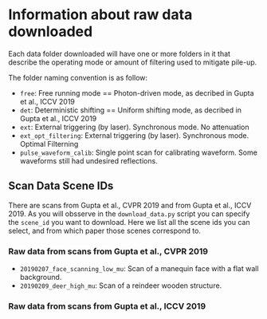 # Information about raw data downloaded

Each data folder downloaded will have one or more folders in it that describe the operating mode or amount of filtering used to mitigate pile-up.

The folder naming convention is as follow:

* `free`: Free running mode == Photon-driven mode, as decribed in Gupta et al., ICCV 2019
* `det`: Deterministic shifting == Uniform shifting mode, as decribed in Gupta et al., ICCV 2019
* `ext`: External triggering (by laser). Synchronous mode. No attenuation
* `ext_opt_filtering`: External triggering (by laser). Synchronous mode. Optimal Filterning
* `pulse_waveform_calib`: Single point scan for calibrating waveform. Some waveforms still had undesired reflections.

## Scan Data Scene IDs

There are scans from Gupta et al., CVPR 2019 and from Gupta et al., ICCV 2019. As you will obsserve in the `download_data.py` script you can specify the `scene_id` you want to download. Here we list all the scene ids you can select, and from which paper those scenes correspond to. 

### Raw data from scans from Gupta et al., CVPR 2019

* `20190207_face_scanning_low_mu`: Scan of a manequin face with a flat wall background.
* `20190209_deer_high_mu`: Scan of a reindeer wooden structure.

### Raw data from scans from Gupta et al., ICCV 2019